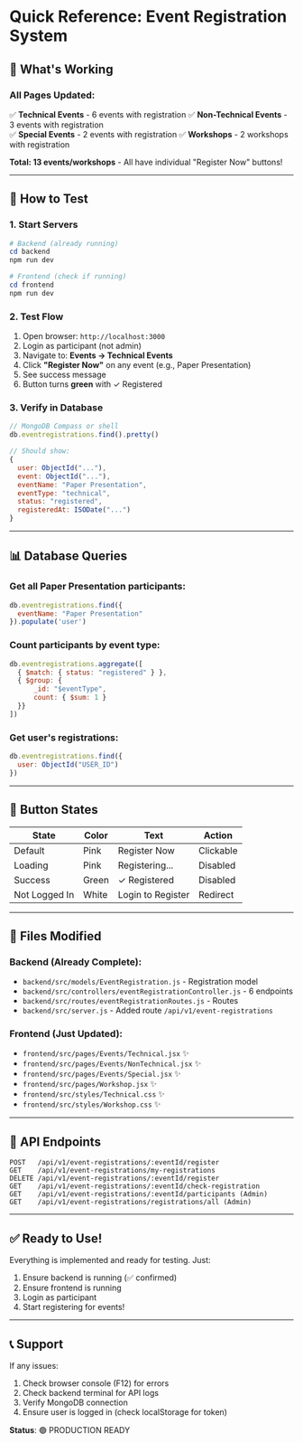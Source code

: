 # Quick Reference: Event Registration System

## 🎯 What's Working

### All Pages Updated:
✅ **Technical Events** - 6 events with registration
✅ **Non-Technical Events** - 3 events with registration  
✅ **Special Events** - 2 events with registration
✅ **Workshops** - 2 workshops with registration

**Total: 13 events/workshops** - All have individual "Register Now" buttons!

---

## 🚀 How to Test

### 1. Start Servers
```powershell
# Backend (already running)
cd backend
npm run dev

# Frontend (check if running)
cd frontend
npm run dev
```

### 2. Test Flow
1. Open browser: `http://localhost:3000`
2. Login as participant (not admin)
3. Navigate to: **Events → Technical Events**
4. Click **"Register Now"** on any event (e.g., Paper Presentation)
5. See success message
6. Button turns **green** with ✓ Registered

### 3. Verify in Database
```javascript
// MongoDB Compass or shell
db.eventregistrations.find().pretty()

// Should show:
{
  user: ObjectId("..."),
  event: ObjectId("..."),
  eventName: "Paper Presentation",
  eventType: "technical",
  status: "registered",
  registeredAt: ISODate("...")
}
```

---

## 📊 Database Queries

### Get all Paper Presentation participants:
```javascript
db.eventregistrations.find({ 
  eventName: "Paper Presentation" 
}).populate('user')
```

### Count participants by event type:
```javascript
db.eventregistrations.aggregate([
  { $match: { status: "registered" } },
  { $group: { 
      _id: "$eventType", 
      count: { $sum: 1 } 
  }}
])
```

### Get user's registrations:
```javascript
db.eventregistrations.find({ 
  user: ObjectId("USER_ID") 
})
```

---

## 🎨 Button States

| State | Color | Text | Action |
|-------|-------|------|--------|
| Default | Pink | Register Now | Clickable |
| Loading | Pink | Registering... | Disabled |
| Success | Green | ✓ Registered | Disabled |
| Not Logged In | White | Login to Register | Redirect |

---

## 📁 Files Modified

### Backend (Already Complete):
- `backend/src/models/EventRegistration.js` - Registration model
- `backend/src/controllers/eventRegistrationController.js` - 6 endpoints
- `backend/src/routes/eventRegistrationRoutes.js` - Routes
- `backend/src/server.js` - Added route `/api/v1/event-registrations`

### Frontend (Just Updated):
- `frontend/src/pages/Events/Technical.jsx` ✨
- `frontend/src/pages/Events/NonTechnical.jsx` ✨
- `frontend/src/pages/Events/Special.jsx` ✨
- `frontend/src/pages/Workshop.jsx` ✨
- `frontend/src/styles/Technical.css` ✨
- `frontend/src/styles/Workshop.css` ✨

---

## 🔗 API Endpoints

```
POST   /api/v1/event-registrations/:eventId/register
GET    /api/v1/event-registrations/my-registrations
DELETE /api/v1/event-registrations/:eventId/register
GET    /api/v1/event-registrations/:eventId/check-registration
GET    /api/v1/event-registrations/:eventId/participants (Admin)
GET    /api/v1/event-registrations/registrations/all (Admin)
```

---

## ✅ Ready to Use!

Everything is implemented and ready for testing. Just:
1. Ensure backend is running (✅ confirmed)
2. Ensure frontend is running
3. Login as participant
4. Start registering for events!

---

## 📞 Support

If any issues:
1. Check browser console (F12) for errors
2. Check backend terminal for API logs
3. Verify MongoDB connection
4. Ensure user is logged in (check localStorage for token)

**Status**: 🟢 PRODUCTION READY
